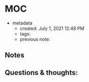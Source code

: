 # MOC

- metadata
	- created: July 1, 2021 12:48 PM
	- tags:
	- previous note:

## Notes

## Questions & thoughts:

